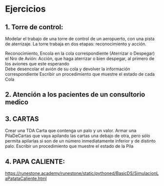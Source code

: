 # Ejercicios

## 1. Torre de control:
Modelar el trabajo de una torre de control de un aeropuerto, con una pista de aterrizaje. 
La torre trabaja en dos etapas: reconocimiento y acción.

Reconocimiento, Encola en la cola correspondiente (Aterrizar o Despegar) el Nro de Avión:
Acción, que haga aterrizar o bien despegar, al primero de los aviones que este esperando    
   Debe desencolar el avión de su cola y devolver la información correspondiente
Escribir un procedimiento que muestre el estado de cada Cola

## 2. Atención a los pacientes de un consultorio medico

## 3. CARTAS

Crear una TDA Carta que contenga un palo y un valor.
Armar una PilaDeCartas que vaya apilando las cartas una debajo de otra, pero sólo permita apilarlas si son de 
un número inmediatamente inferior y de distinto palo. 
Escribir un procedimiento que muestre el estado de la Pila

## 4. PAPA CALIENTE:
https://runestone.academy/runestone/static/pythoned/BasicDS/SimulacionLaPatataCaliente.html
